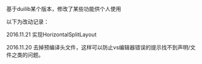 ﻿基于duilib某个版本，修改了某些功能供个人使用

以下为改动记录：

2016.11.21
  实现HorizontalSplitLayout

2016.11.20
  去掉预编译头文件，这样可以防止vs编辑器错误的提示找不到声明/文件之类的问题。
